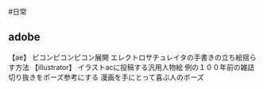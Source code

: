 #日常
## adobe
【ae】
ピコンピコンピコン展開
エレクトロサチュレイタの手書きの立ち絵揺らす方法
【illustrator】
イラストacに投稿する汎用人物絵
例の１００年前の雑誌切り抜きをポーズ参考にする
漫画を手にとって喜ぶ人のポーズ
